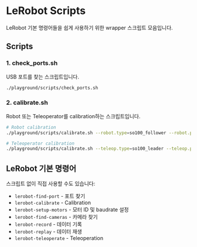 # LeRobot Scripts

LeRobot 기본 명령어들을 쉽게 사용하기 위한 wrapper 스크립트 모음입니다.

## Scripts

### 1. check_ports.sh
USB 포트를 찾는 스크립트입니다.

```bash
./playground/scripts/check_ports.sh
```

### 2. calibrate.sh
Robot 또는 Teleoperator를 calibration하는 스크립트입니다.

```bash
# Robot calibration
./playground/scripts/calibrate.sh --robot.type=so100_follower --robot.port=/dev/ttyUSB0

# Teleoperator calibration
./playground/scripts/calibrate.sh --teleop.type=so100_leader --teleop.port=/dev/ttyUSB0
```

## LeRobot 기본 명령어

스크립트 없이 직접 사용할 수도 있습니다:

- `lerobot-find-port` - 포트 찾기
- `lerobot-calibrate` - Calibration
- `lerobot-setup-motors` - 모터 ID 및 baudrate 설정
- `lerobot-find-cameras` - 카메라 찾기
- `lerobot-record` - 데이터 기록
- `lerobot-replay` - 데이터 재생
- `lerobot-teleoperate` - Teleoperation
